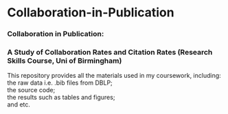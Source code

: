 # Collaboration-in-Publication
### Collaboration in Publication: <br>
### A Study of Collaboration Rates and Citation Rates (Research Skills Course, Uni of Birmingham)

This repository provides all the materials used in my coursework, including: <br>
the raw data i.e. .bib files from DBLP; <br>
the source code; <br>
the results such as tables and figures; <br>
and etc.
